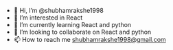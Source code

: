 - 👋 Hi, I’m @shubhamrakshe1998
- 👀 I’m interested in React
- 🌱 I’m currently learning React and python
- 💞️ I’m looking to collaborate on React and python
- 📫 How to reach me shubhamrakshe1998@gmail.com

<!---
shubhamrakshe1998/shubhamrakshe1998 is a ✨ special ✨ repository because its `README.md` (this file) appears on your GitHub profile.
You can click the Preview link to take a look at your changes.
--->

